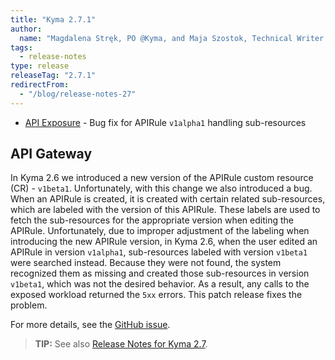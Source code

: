 ```yaml
---
title: "Kyma 2.7.1"
author:
  name: "Magdalena Stręk, PO @Kyma, and Maja Szostok, Technical Writer @Kyma"
tags:
  - release-notes 
type: release 
releaseTag: "2.7.1"
redirectFrom:
  - "/blog/release-notes-27"
---
```



- [API Exposure](#api-exposure) -  Bug fix for APIRule `v1alpha1` handling sub-resources

<!-- overview -->

## API Gateway 
 
In Kyma 2.6 we introduced a new version of the APIRule custom resource (CR) - `v1beta1`. Unfortunately, with this change we also introduced a bug. When an APIRule is created, it is created with certain related sub-resources, which are labeled with the version of this APIRule. These labels are used to fetch the sub-resources for the appropriate version when editing the APIRule. Unfortunately, due to improper adjustment of the labeling when introducing the new APIRule version, in Kyma 2.6, when the user edited an APIRule in version `v1alpha1`, sub-resources labeled with version `v1beta1` were searched instead. Because they were not found, the system recognized them as missing and created those sub-resources in version `v1beta1`, which was not the desired behavior. As a result, any calls to the exposed workload returned the `5xx` errors. This patch release fixes the problem.   

For more details, see the [GitHub issue](https://github.com/kyma-project/api-gateway/issues/32).


> **TIP:** See also [Release Notes for Kyma 2.7](https://kyma-project.io/blog/2022/9/22/release-notes-27/).
